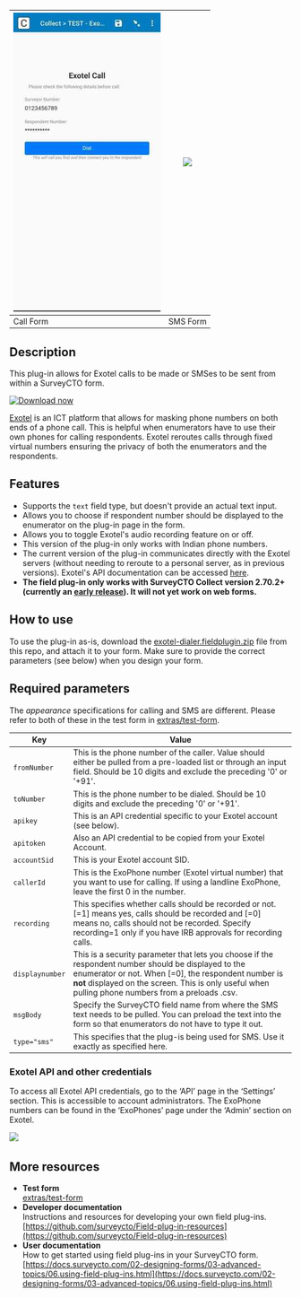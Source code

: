 


| ![](extras/call-preview.jpeg)    |  ![](extras/Exotel-SMS.png) |
| ----------- | ----------- |
| Call Form      | SMS Form       |

## Description
This plug-in allows for Exotel calls to be made or SMSes to be sent from within a SurveyCTO form. 

[![Download now](extras/download-button.png)](https://github.com/J-PAL-South-Asia/scto-exotel/raw/master/exotel-dialer.fieldplugin.zip)

[Exotel](https://exotel.com) is an ICT platform that allows for masking phone numbers on both ends of a phone call. This is helpful when enumerators have to use their own phones for calling respondents. Exotel  reroutes calls through fixed virtual numbers ensuring the privacy of both the enumerators and the respondents. 

## Features

 * Supports the `text` field type, but doesn't provide an actual text input. 
 * Allows you to choose if respondent number should be displayed to the enumerator on the plug-in page in the form.
 * Allows you to toggle Exotel's audio recording feature on or off.
 * This version of the plug-in only works with Indian phone numbers.
 * The current version of the plug-in communicates directly with the Exotel servers (without needing to reroute to a personal server, as in previous versions).  Exotel's API documentation can be accessed [here](https://developer.exotel.com/api).
 * **The field plug-in only works with SurveyCTO Collect version 2.70.2+ (currently an [early release](https://docs.surveycto.com/collect/)). It will not yet work on web forms.**

## How to use

To use the plug-in as-is, download the [exotel-dialer.fieldplugin.zip](https://github.com/J-PAL-South-Asia/scto-exotel/raw/master/exotel-dialer.fieldplugin.zip) file from this repo, and attach it to your form. Make sure to provide the correct parameters (see below) when you design your form.

## Required parameters

The *appearance* specifications for calling and SMS are different. Please refer to both of these in the test form in [extras/test-form](https://github.com/J-PAL-South-Asia/scto-exotel/tree/master/extras/test-form). 

| Key             | Value                                                                                                                                                                                                                                                              |
| --------------- | ------------------------------------------------------------------------------------------------------------------------------------------------------------------------------------------------------------------------------------------------------------------ |
| `fromNumber`    | This is the phone number of the caller. Value should either be pulled from a pre-loaded list or through an input field. Should be 10 digits and exclude the preceding '0' or '+91'.                                                                                |
| `toNumber`      | This is the phone number to be dialed. Should be 10 digits and exclude the preceding '0' or '+91'.                                                                                                                                                                 |
| `apikey`        | This is an API credential specific to your Exotel account (see below).                                                                                                                                                                                             |
| `apitoken`      | Also an API credential to be copied from your Exotel Account.                                                                                                                                                                                                      |
| `accountSid`    | This is your Exotel account SID.                                                                                                                                                                                                                                   |
| `callerId`      | This is the ExoPhone number (Exotel virtual number) that you want to use for calling. If using a landline ExoPhone, leave the first 0 in the number.                                                                                                               |
| `recording`     | This specifies whether calls should be recorded or not. [=1] means yes, calls should be recorded and [=0] means no, calls should not be recorded. Specify recording=1 only if you have IRB approvals for recording calls.                                          |
| `displaynumber` | This is a security parameter that lets you choose if the respondent number should be displayed to the enumerator or not. When [=0], the respondent number is **not** displayed on the screen. This is only useful when pulling phone numbers from a preloads .csv. |
| `msgBody`       | Specify the SurveyCTO field name from where the SMS text needs to be pulled. You can preload the text into the form so that enumerators do not have to type it out.                                                                                                |
| `type="sms"`    | This specifies that the plug-is being used for SMS. Use it exactly as specified here.                                                                                                                                                                              |

### Exotel API and other credentials 
To access all Exotel API credentials, go to the ‘API’ page in the ‘Settings’ section. This is accessible to account administrators. The ExoPhone numbers can be found in the ‘ExoPhones’ page under the ‘Admin’ section on Exotel.

![](extras/exotel-api-info.png)


## More resources

* **Test form**  
 [extras/test-form](https://github.com/J-PAL-South-Asia/scto-exotel/tree/master/extras/test-form)
* **Developer documentation**  
Instructions and resources for developing your own field plug-ins.  
[https://github.com/surveycto/Field-plug-in-resources](https://github.com/surveycto/Field-plug-in-resources)
* **User documentation**  
How to get started using field plug-ins in your SurveyCTO form.  
[https://docs.surveycto.com/02-designing-forms/03-advanced-topics/06.using-field-plug-ins.html](https://docs.surveycto.com/02-designing-forms/03-advanced-topics/06.using-field-plug-ins.html)
